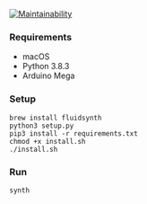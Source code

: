 [![Maintainability](https://api.codeclimate.com/v1/badges/d9178f6242f84b556a87/maintainability)](https://codeclimate.com/github/jameszaghini/instrument-thing/maintainability)

### Requirements

* macOS
* Python 3.8.3
* Arduino Mega

### Setup

```
brew install fluidsynth
python3 setup.py
pip3 install -r requirements.txt
chmod +x install.sh
./install.sh
```

### Run

`synth`
